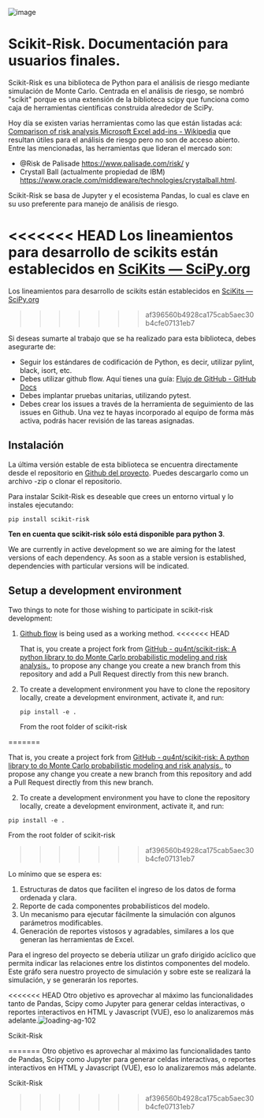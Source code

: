 ![image](https://user-images.githubusercontent.com/221018/189548519-f30dff6c-74f4-4b50-943d-c411084b3a4e.png)

# Scikit-Risk. Documentación para usuarios finales.

Scikit-Risk es una biblioteca de Python para el análisis de riesgo mediante simulación de Monte Carlo. Centrada en el análisis de riesgo, se nombró "scikit" porque es una extensión de la biblioteca scipy que funciona como caja de herramientas científicas construida alrededor de SciPy.

Hoy día se existen varias herramientas como las que están listadas acá: [Comparison of risk analysis Microsoft Excel add-ins - Wikipedia](https://en.wikipedia.org/wiki/Comparison_of_risk_analysis_Microsoft_Excel_add-ins) que resultan útiles para el análisis de riesgo pero no son de acceso abierto. Entre las mencionadas, las herramientas que lideran el mercado son:

- @Risk de Palisade https://www.palisade.com/risk/ y
- Crystall Ball (actualmente propiedad de IBM) https://www.oracle.com/middleware/technologies/crystalball.html.

Scikit-Risk se basa de Jupyter y el ecosistema Pandas, lo cual es clave en su uso preferente para manejo de análisis de riesgo.

<<<<<<< HEAD
Los lineamientos para desarrollo de scikits están establecidos en [SciKits &mdash; SciPy.org](https://svn.scipy.org/scikits.html) 
=======
Los lineamientos para desarrollo de scikits están establecidos en [SciKits &mdash; SciPy.org](https://svn.scipy.org/scikits.html)
>>>>>>> af396560b4928ca175cab5aec30b4cfe07131eb7

Si deseas sumarte al trabajo que se ha realizado para esta biblioteca, debes asegurarte de:

- Seguir los estándares de codificación de Python, es decir, utilizar pylint, black, isort, etc.
- Debes utilizar github flow. Aquí tienes una guía: [Flujo de GitHub - GitHub Docs](https://docs.github.com/es/get-started/quickstart/github-flow)
- Debes implantar pruebas unitarias, utilizando pytest.
- Debes crear los issues a través de la herramienta de seguimiento de las issues en Github. Una vez te hayas incorporado al equipo de forma más activa, podrás hacer revisión de las tareas asignadas.

## Instalación

La última versión estable de esta biblioteca se encuentra directamente desde el repositorio en [Github del proyecto](https://github.com/qu4nt/scikit-risk). Puedes descargarlo como un archivo -zip o clonar el repositorio.

Para instalar Scikit-Risk es deseable que crees un entorno virtual y lo instales ejecutando:

`pip install scikit-risk`

**Ten en cuenta que scikit-risk sólo está disponible para python 3**.

We are currently in active development so we are aiming for the latest versions of each dependency. As soon as a stable version is established, dependencies with particular versions will be indicated.

## [](https://github.com/qu4nt/scikit-risk#setup-a-development-environment)Setup a development environment

Two things to note for those wishing to participate in scikit-risk development:

1. [Github flow](https://docs.github.com/es/get-started/quickstart/github-flow) is being used as a working method.
<<<<<<< HEAD
   
   That is, you create a project fork from [GitHub - qu4nt/scikit-risk: A python library to do Monte Carlo probabilistic modeling and risk analysis.](https://github.com/qu4nt/scikit-risk), to propose any change you create a new branch from this repository and add a Pull Request directly from this new branch.

2. To create a development environment you have to clone the repository locally, create a development environment, activate it, and run:
   
   ```shell
   pip install -e .
   ```
   
   From the root folder of scikit-risk


=======
  
  That is, you create a project fork from [GitHub - qu4nt/scikit-risk: A python library to do Monte Carlo probabilistic modeling and risk analysis.](https://github.com/qu4nt/scikit-risk), to propose any change you create a new branch from this repository and add a Pull Request directly from this new branch.
  
2. To create a development environment you have to clone the repository locally, create a development environment, activate it, and run:
  
  ```shell
  pip install -e .
  ```
  
  From the root folder of scikit-risk
  
>>>>>>> af396560b4928ca175cab5aec30b4cfe07131eb7

Lo mínimo que se espera es:

1. Estructuras de datos que faciliten el ingreso de los datos de forma ordenada y clara.
2. Reporte de cada componentes probabilísticos del modelo.
3. Un mecanismo para ejecutar fácilmente la simulación con algunos parámetros modificables.
4. Generación de reportes vistosos y agradables, similares a los que generan las herramientas de Excel.

Para el ingreso del proyecto se debería utilizar un grafo dirigido acíclico que permita indicar las relaciones entre los distintos componentes del modelo. Este gráfo sera nuestro proyecto de simulación y sobre este se realizará la simulación, y se generarán los reportes.

<<<<<<< HEAD
Otro objetivo es aprovechar al máximo las funcionalidades tanto de Pandas, Scipy como Jupyter para generar celdas interactivas, o reportes interactivos en HTML y Javascript (VUE), eso lo analizaremos más adelante.![loading-ag-102]()

Scikit-Risk


=======
Otro objetivo es aprovechar al máximo las funcionalidades tanto de Pandas, Scipy como Jupyter para generar celdas interactivas, o reportes interactivos en HTML y Javascript (VUE), eso lo analizaremos más adelante.

Scikit-Risk

 
>>>>>>> af396560b4928ca175cab5aec30b4cfe07131eb7
